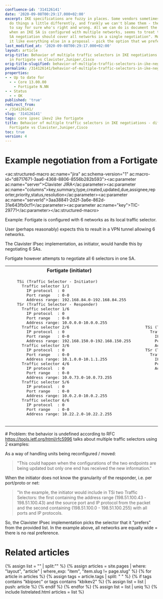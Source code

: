 ```yaml
---
confluence-id: '314126141'
date: '2020-09-08T00:29:17.000+02:00'
excerpt: IKE specifications are fuzzy in places. Some vendors sometimes choose to
  do things a little differently, and frankly we can't blame them - there's no way
  to say for sure who's right and wrong. All we can do is document the differences.Fortigate,
  when an IKE SA is configured with multiple networks, seems to treat them like "this
  SA negotiation should cover all networks in a single negotiation". Most others treat
  it like everything else in a proposal - pick the option that we prefer.
last_modified_at: '2020-09-08T00:29:17.000+02:00'
layout: article
orig-title: Behavior of multiple traffic selectors in IKE negotiations - differences
  in Fortigate vs Clavister,Juniper,Cisco
orig-title-slugified: behavior-of-multiple-traffic-selectors-in-ike-negotiations---differences-in-fortigate-vs-clavister-juniper-cisco
permalink: /314126141/behavior-of-multiple-traffic-selectors-in-ike-negotiations---differences-in-fortigate-vs-clavister-juniper-cisco
properties:
- - Up to date for
  - - Core 13.00.00
    - Fortigate N.NN
- - Status
  - - OK
published: 'true'
redirect_from:
- /314126141/
slug: '314126141'
tags: core ipsec ikev2 ike fortigate
title: Behavior of multiple traffic selectors in IKE negotiations - differences in
  Fortigate vs Clavister,Juniper,Cisco
toc: true
version: 4
---
```


# Example negotiation from a Fortigate
<ac:structured-macro ac:name="jira" ac:schema-version="1" ac:macro-id="d8717671-3aa6-4368-8806-8556b282b593"><ac:parameter ac:name="server">Clavister JIRA</ac:parameter><ac:parameter ac:name="columns">key,summary,type,created,updated,due,assignee,reporter,priority,status,resolution</ac:parameter><ac:parameter ac:name="serverId">3aa38841-2d2f-3a6e-862d-31e643fb0cf1</ac:parameter><ac:parameter ac:name="key">TIC-29771</ac:parameter></ac:structured-macro>

Example: Fortigate is configured with 6 networks as its local traffic selector.

User (perhaps reasonably) expects this to result in a VPN tunnel allowing 6 networks.

The Clavister IPsec implementation, as initiator, would handle this by negotiating 6 SAs.

Fortigate however attempts to negotiate all 6 selectors in one SA.

<table class="wrapped"><colgroup> <col/> <col/> </colgroup><tbody><tr><th>Fortigate (initiator)</th><th>Clavister (responder)</th></tr><tr><td><pre>    TSi (Traffic Selector - Initiator)
      Traffic selector 1/1
        IP protocol  : 0
        Port range   : 0-0
        Address range: 192.168.84.0-192.168.84.255
    TSr (Traffic Selector - Responder)
      Traffic selector 1/6
        IP protocol  : 0
        Port range   : 0-0
        Address range: 10.0.0.0-10.0.0.255
      Traffic selector 2/6
        IP protocol  : 0
        Port range   : 0-0
        Address range: 192.168.150.0-192.168.150.255
      Traffic selector 3/6
        IP protocol  : 0
        Port range   : 0-0
        Address range: 10.1.0.0-10.1.1.255
      Traffic selector 4/6
        IP protocol  : 0
        Port range   : 0-0
        Address range: 10.0.73.0-10.0.73.255
      Traffic selector 5/6
        IP protocol  : 0
        Port range   : 0-0
        Address range: 10.0.2.0-10.0.2.255
      Traffic selector 6/6
        IP protocol  : 0
        Port range   : 0-0
        Address range: 10.22.2.0-10.22.2.255
              </pre></td><td><pre>    TSi (Traffic Selector - Initiator)
      Traffic selector 1/1
        IP protocol  : 0
        Port range   : 0-0
        Address range: 192.168.84.0-192.168.84.255
    TSr (Traffic Selector - Responder)
      Traffic selector 1/1
        IP protocol  : 0
        Port range   : 0-0
        Address range: 10.0.2.0-10.0.2.255
            </pre></td></tr></tbody></table># Problem: the behavior is undefined according to RFC
<a href="https://tools.ietf.org/html/rfc5996">https://tools.ietf.org/html/rfc5996</a> talks about multiple traffic selectors using 2 examples:

As a way of handling units being reconfigured / moved:

<blockquote>"This could happen when the configurations of the two endpoints are being updated but only one end has received the new information."

</blockquote>When the initiator does not know the granularity of the responder, i.e. per port/proto or net:

<blockquote>"In the example, the initiator would include in TSi two Traffic Selectors: the first containing the address range (198.51.100.43 - 198.51.100.43) and the source port and IP protocol from the packet and the second containing (198.51.100.0 - 198.51.100.255) with all ports and IP protocols.

</blockquote>So, the Clavister IPsec implementation picks the selector that it "prefers" from the provided list. In the example above, all networks are equally wide = there is no real preference.




# Related articles
{% assign list = "" | split:"" %}
{% assign articles = site.pages | where: "layout", "article" | where_exp: "item", "item.slug != page.slug" %}
{% for article in articles %}
{% assign tags = article.tags | split: " " %}
{% if tags contains "kbipsec" or tags contains "kbikev2" %}
{% assign list = list | push: article %}
{% endif %}
{% endfor %}
{% assign list = list | uniq %}
{% include listrelated.html articles = list %}